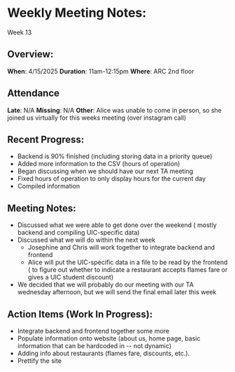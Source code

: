 # Weekly Meeting Notes:
Week 13

## Overview:
**When**:  4/15/2025
**Duration**:  11am-12:15pm
**Where**:  ARC 2nd floor

## Attendance
**Late**: N/A 
**Missing**: N/A
**Other**: Alice was unable to come in person, so she joined us virtually for this weeks meeting (over instagram call)

## Recent Progress:
- Backend is 90% finished (including storing data in a priority queue)
- Added more information to the CSV (hours of operation)
- Began discussing when we should have our next TA meeting
- Fixed hours of operation to only display hours for the current day
- Compiled information 


## Meeting Notes: 
- Discussed what we were able to get done over the weekend ( mostly backend and compiling UIC-specific data)
- Discussed what we will do within the next week
    - Josephine and Chris will work together to integrate backend and frontend
    - Alice will put the UIC-specific data in a file to be read by the frontend ( to figure out whether to indicate a restaurant accepts flames fare or gives a UIC student discount)
- We decided that we will probably do our meeting with our TA wednesday afternoon, but we will send the final email later this week
    

## Action Items (Work In Progress):
- Integrate backend and frontend together some more
- Populate information onto website (about us, home page, basic information that can be hardcoded in -- not dynamic)
- Adding info about restaurants (flames fare, discounts, etc.). 
- Prettify the site

